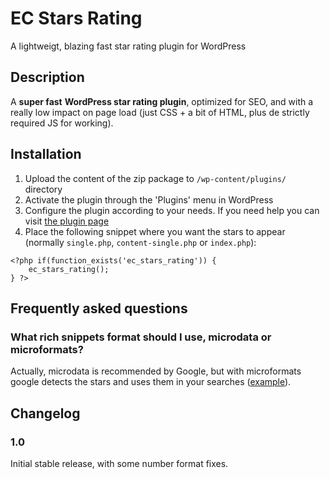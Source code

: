 # EC Stars Rating #

A lightweigt, blazing fast star rating plugin for WordPress

## Description ##

A **super fast** **WordPress star rating plugin**, optimized for SEO, and with a really low impact on page load (just CSS + a bit of HTML, plus de strictly required JS for working).

## Installation ##

1. Upload the content of the zip package to `/wp-content/plugins/` directory
2. Activate the plugin through the 'Plugins' menu in WordPress
3. Configure the plugin according to your needs. If you need help you can visit [the plugin page](http://emiliocobos.net/ec-stars-rating-wordpress-plugin/)
4. Place the following snippet where you want the stars to appear (normally `single.php`, `content-single.php` or `index.php`):

```
<?php if(function_exists('ec_stars_rating')) {
	ec_stars_rating();
} ?>
```

## Frequently asked questions ##

### What rich snippets format should I use, microdata or microformats? ###

Actually, microdata is recommended by Google, but with microformats google detects the stars and uses them in your searches ([example](https://www.google.com/search?q=site:emiliocobos.net+ec+stars+rating)).

## Changelog ##

### 1.0 ###
Initial stable release, with some number format fixes.